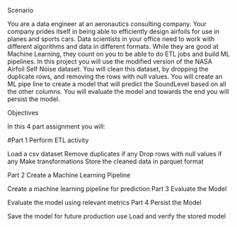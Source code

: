 Scenario 

You are a data engineer at an aeronautics consulting company. Your company prides itself in being able to efficiently design airfoils for use in planes and sports cars. Data scientists in your office need to work with different algorithms and data in different formats. While they are good at Machine Learning, they count on you to be able to do ETL jobs and build ML pipelines. In this project you will use the modified version of the NASA Airfoil Self Noise dataset. You will clean this dataset, by dropping the duplicate rows, and removing the rows with null values. You will create an ML pipe line to create a model that will predict the SoundLevel based on all the other columns. You will evaluate the model and towards the end you will persist the model.


Objectives

In this 4 part assignment you will:

#Part 1 Perform ETL activity 

   Load a csv dataset
   Remove duplicates if any
   Drop rows with null values if any
   Make transformations
   Store the cleaned data in parquet format
   
Part 2 Create a Machine Learning Pipeline

   Create a machine learning pipeline for prediction
Part 3 Evaluate the Model

   Evaluate the model using relevant metrics
Part 4 Persist the Model

   Save the model for future production use
   Load and verify the stored model
